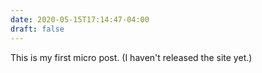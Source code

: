 ```yaml
---
date: 2020-05-15T17:14:47-04:00
draft: false
---
```


This is my first micro post. (I haven't released the site yet.)